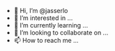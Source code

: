 - 👋 Hi, I’m @jasserlo
- 👀 I’m interested in ...
- 🌱 I’m currently learning ...
- 💞️ I’m looking to collaborate on ...
- 📫 How to reach me ...

<!---
jasserlo/jasserlo is a ✨ special ✨ repository because its `README.md` (this file) appears on your GitHub profile.
You can click the Preview link to take a look at your changes.
--->
